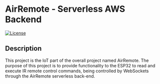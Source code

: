 # AirRemote - Serverless AWS Backend

[![License](https://img.shields.io/badge/license-MIT-blue.svg)](LICENSE)

## Description
This project is the IoT part of the overall project named AirRemote. The purpose of this project is to provide functionality to the ESP32 to read and execute IR remote control commands, being controlled by WebSockets through the AirRemote serverless back-end.
